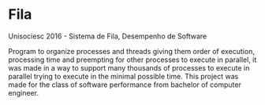 # Fila
Unisociesc 2016 - Sistema de Fila, Desempenho de Software

Program to organize processes and threads giving them order of execution, processing time and preempting for other processes to execute in parallel, it was made in a way to support many thousands of processes to execute in parallel trying to execute in the minimal possible time.
This project was made for the class of software performance from bachelor of computer engineer.
